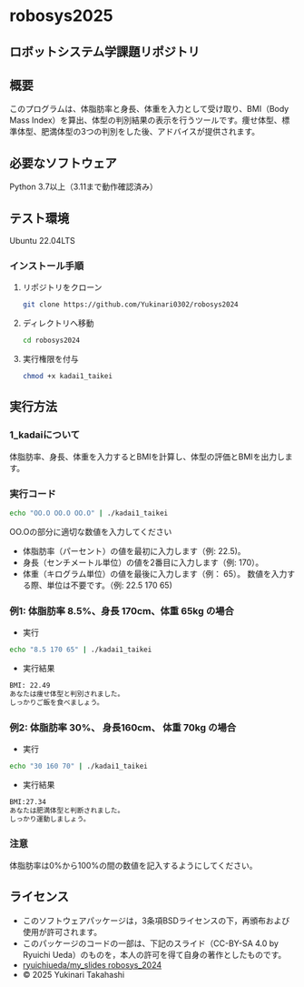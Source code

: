 # robosys2025
## ロボットシステム学課題リポジトリ

## 概要
このプログラムは、体脂肪率と身長、体重を入力として受け取り、BMI（Body Mass Index）を算出、体型の判別結果の表示を行うツールです。痩せ体型、標準体型、肥満体型の3つの判別をした後、アドバイスが提供されます。
## 必要なソフトウェア
Python 3.7以上（3.11まで動作確認済み）
## テスト環境
Ubuntu 22.04LTS

### インストール手順
1. リポジトリをクローン
   ```bash
   git clone https://github.com/Yukinari0302/robosys2024
   ```
2. ディレクトリへ移動
   ```bash
   cd robosys2024
   ```
3. 実行権限を付与
   ```bash
   chmod +x kadai1_taikei
   ```
## 実行方法
### 1_kadaiについて
体脂肪率、身長、体重を入力するとBMIを計算し、体型の評価とBMIを出力します。
### 実行コード
```bash
echo "OO.O OO.O OO.O" | ./kadai1_taikei
```
OO.Oの部分に適切な数値を入力してください
- 体脂肪率（パーセント）の値を最初に入力します（例: 22.5)。
- 身長（センチメートル単位）の値を2番目に入力します（例: 170）。
- 体重（キログラム単位）の値を最後に入力します（例： 65）。
数値を入力する際、単位は不要です。（例: 22.5 170 65)

### 例1: 体脂肪率 8.5%、身長 170cm、体重 65kg の場合
- 実行
```bash
echo "8.5 170 65" | ./kadai1_taikei
```
- 実行結果
```bash
BMI: 22.49
あなたは痩せ体型と判別されました。
しっかりご飯を食べましょう。
```
### 例2: 体脂肪率 30%、 身長160cm、 体重 70kg の場合
- 実行
```bash
echo "30 160 70" | ./kadai1_taikei
```
- 実行結果
```bash
BMI:27.34
あなたは肥満体型と判断されました。
しっかり運動しましょう。
```
### 注意
体脂肪率は0%から100%の間の数値を記入するようにしてください。
## ライセンス
- このソフトウェアパッケージは，3条項BSDライセンスの下，再頒布および使用が許可されます。
- このパッケージのコードの一部は、下記のスライド（CC-BY-SA 4.0 by Ryuichi Ueda）のものを，本人の許可を得て自身の著作としたものです。
- [ryuichiueda/my_slides robosys_2024](https://github.com/ryuichiueda/my_slides/tree/master/robosys_2024)
- © 2025 Yukinari Takahashi
